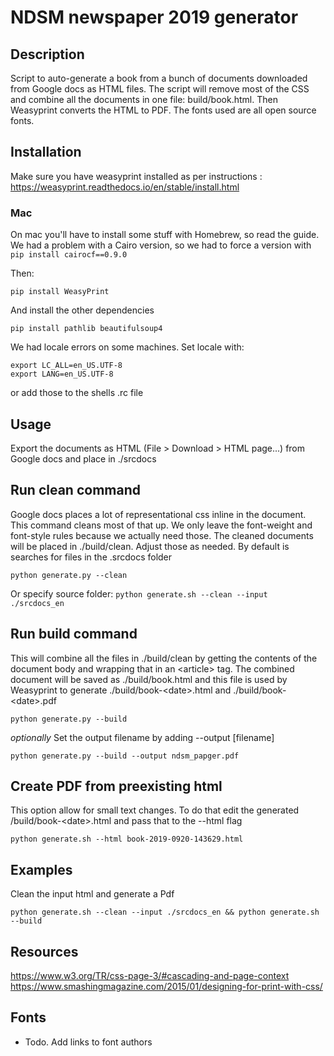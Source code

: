 # NDSM newspaper 2019 generator

## Description
Script to auto-generate a book from a bunch of documents downloaded from Google
docs as HTML files. The script will remove most of the CSS and combine all
the documents in one file: build/book.html. Then Weasyprint converts the
HTML to PDF.
The fonts used are all open source fonts.

## Installation

Make sure you have weasyprint installed as per instructions :
https://weasyprint.readthedocs.io/en/stable/install.html

### Mac
On mac you'll have to install some stuff with Homebrew, so read the guide.
We had a problem with a Cairo version, so we had to force a version with
```pip install cairocf==0.9.0```

Then:

``` pip install WeasyPrint ```

And install the other dependencies

``` pip install pathlib beautifulsoup4 ```

We had locale errors on some machines. Set locale with:
```
export LC_ALL=en_US.UTF-8
export LANG=en_US.UTF-8
```
or add those to the shells .rc file

## Usage

Export the documents as HTML (File &gt; Download &gt; HTML page...) from Google docs and place in ./srcdocs

Run clean command
---
Google docs places a lot of representational css inline in the document.
This command cleans most of that up. We only leave the font-weight and font-style
rules because we actually need those.
The cleaned documents will be placed in ./build/clean. Adjust those as needed.
By default is searches for files in the .srcdocs folder

``` python generate.py --clean ```

Or specify source folder:
```python generate.sh --clean --input ./srcdocs_en```

Run build command
---
This will combine all the files in ./build/clean by getting the contents of the
document body and wrapping that in an &lt;article&gt; tag.
The combined document will be saved as  ./build/book.html and this file is used
by Weasyprint to generate ./build/book-&lt;date&gt;.html and ./build/book-&lt;date&gt;.pdf

``` python generate.py --build ```


*optionally*
Set the output filename by adding --output [filename]

``` python generate.py --build --output ndsm_papger.pdf ```

Create PDF from preexisting html
---
This option allow for small text changes. To do that edit the generated
/build/book-&lt;date&gt;.html and pass that to the --html flag

```python generate.sh --html book-2019-0920-143629.html```

Examples
---
Clean the input html and generate a Pdf

```python generate.sh --clean --input ./srcdocs_en && python generate.sh --build```


## Resources
https://www.w3.org/TR/css-page-3/#cascading-and-page-context
https://www.smashingmagazine.com/2015/01/designing-for-print-with-css/

## Fonts
- Todo. Add links to font authors
